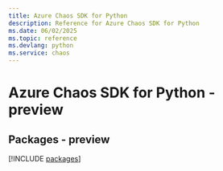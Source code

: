 ```yaml
---
title: Azure Chaos SDK for Python
description: Reference for Azure Chaos SDK for Python
ms.date: 06/02/2025
ms.topic: reference
ms.devlang: python
ms.service: chaos
---
```

# Azure Chaos SDK for Python - preview
## Packages - preview
[!INCLUDE [packages](chaos-index.md)]